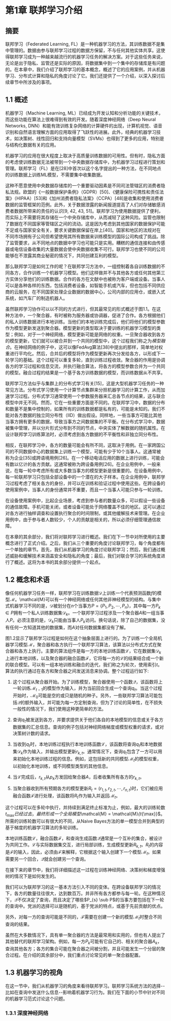 # 第1章 联邦学习介绍

## 摘要

联邦学习（Federated Learning, FL）是一种机器学习的方法，其训练数据不是集中管理的。数据由参与联邦学习过程的数据方保留，不与任何其他实体共享。这使得联邦学习成为一种越来越流行的机器学习任务的解决方案。对于这些任务来说，无论是出于隐私、监管还是实际的原因，将数据集中到一个集中的存储库是有问题的。在本章中，我们介绍了联邦学习的基本概念，概述了它的应用案例，并从机器学习、分布式计算和隐私的角度讨论了它。我们还提供了一个介绍，以深入探讨后续章节中所涉及的事项。

## 1.1 概述

机器学习（Machine Learning, ML）已经成为开发认知和分析功能的关键技术，而这些功能在算法上很难得到有效的开发。随着深度神经网络（Deep Neural Networks, DNN）和能有效训练复杂网络的计算硬件的出现，计算机视觉、语音识别和自然语言理解方面的应用取得了飞跃性的进展。此外，经典的机器学习技术，如决策树、线性回归和支持向量模型（SVMs）也得到了更多的应用，特别是与结构化数据有关的应用。

机器学习的应用在很大程度上取决于高质量训练数据的可用性。但有时，隐私方面的考虑使训练数据无法被带到一个中央数据存储库中，为机器学习过程进行策划和管理。联邦学习（FL）是在[28]中首次以这个名字提出的一种方法，在不同地点的训练数据上训练ML模型，不需要集中收集数据。

这种不愿意使用中央数据存储库的一个重要驱动因素是不同司法管辖区的消费者隐私法规。欧盟的《一般数据保护条例》（GDPR）[50]、《健康保险可携性和责任法案》（HIPAA）[53]和《加州消费者隐私法案》（CCPA）[48]是收集和使用消费者数据的监管框架的范例。此外，关于数据泄露的新闻报道提高了人们对存储敏感消费者数据所带来的责任的认识[9, 42, 43, 51]。联邦学习为使用数据提供了便利，而实际上不需要将其存储在一个中央存储库中，从而减轻了这种风险。监管也限制了数据在不同国家等管辖区之间的流动。这是因为考虑到其他国家的数据保护可能不足或与国家安全有关，要求关键数据保留在岸上[40]。国家和地区的法规对在不同市场拥有子公司但希望使用其所有数据来训练模型的国际公司构成了挑战。除了监管要求，从不同地点的数据中学习也可能只是实用。糟糕的通信连接和由传感器或电信设备收集的大量数据会使中央数据收集不可行。联邦学习也使不同的公司能够在不泄露其商业秘密的情况下，共同创建互利的模型。

那么联邦学习是如何工作的呢？在联邦学习方法中，一组控制着各自训练数据的不同各方，合作训练一个机器学习模型。他们这样做并不与其他各方或任何其他第三方实体分享他们的训练数据。合作的各方在文献中也被称为客户端或设备。当事人可以是各种各样的东西，包括消费者设备，如智能手机或汽车，但也包括不同供应商的云服务，在不同国家处理企业数据的数据中心，公司内部的应用仓，或嵌入式系统，如汽车厂的制造机器人。

虽然联邦学习协作可以以不同的方式进行，但其最常见的形式概述于图1.1。在这种方法中，一个聚合器，有时被称为服务器或协调器，促进了合作。各方根据他们的私人训练数据进行本地训练。当他们的本地训练完成后，他们将他们的模型参数作为模型更新发送到聚合器。模型更新的类型取决于要训练的机器学习模型的类型；例如，对于一个神经网络，模型更新可能是网络的权重。一旦聚合器收到各方的模型更新，它们就可以被合并到一个共同的模型中，这个过程我们称之为*模型融合*。在神经网络的例子中，这可以像FedAvg算法[38]中提出的那样，简单地对权重进行平均化。然后，合并后的模型将作为模型更新再次分发给各方，以形成下一轮学习的基础。这个过程可以重复多轮，直到训练过程收敛。聚合器的作用是协调各方的学习过程和信息交流，并执行融合算法，将各方的模型参数合并为一个共同的模型。融合过程的结果是一个基于各方训练数据的模型，而训练数据从不共享。

联邦学习方法似乎与集群上的分布式学习有关[15]，这是大型机器学习任务的一种常见方法。分布式学习使用一个计算节点集群来分担机器学习的计算工作，从而加速学习过程。分布式学习通常使用一个参数服务器来汇总各节点的结果，这与联合模型中并无不同。然而，它在一些重要方面是不同的。在联邦学习中，数据的分布和数量不是集中控制的，如果所有的训练数据都是私有的，可能是未知的。我们不能对各方数据的独立同分布性（IID）做出假设。同样地，一些当事方可能比其他当事方拥有更多的数据，导致当事方之间数据集的不平衡。在分布式学习中，数据被集中管理，并以分片形式分布到不同的节点，中央实体了解数据的随机属性。在设计联邦学习训练算法时，必须考虑到各方数据的不平衡性和非独立同分布性。

相反，在联邦学习中，各方的数量可能会有所不同，这取决于用例。在一家跨国公司的不同数据中心的数据集上训练一个模型，可能有少于10个当事人。这通常被称为企业[35]或跨语境用例[26]。在一个移动电话应用的数据上进行训练，可能会有数以亿计的各方贡献。这通常被称为跨设备用例[26]。在企业用例中，一般来说，在每一轮中考虑所有或大多数当事方的模型更新是很重要的。在设备用例中，每一轮联邦学习只包括全部设备中的一个潜在的大子样本。在企业用例中，联邦学习过程考虑了相关各方的身份，并可以在训练和验证过程中使用这些。在跨设备的使用案例中，当事人的身份通常并不重要，而且一个当事人可能只参与一轮训练。

在设备使用案例中，比起企业场景，考虑到参与者的数量众多，可以假设一些设备的通信故障。手机可能关闭，或者设备可能处于网络覆盖不佳的地区。这可以通过对各方进行抽样调查和设置执行聚合的时间限制，或其他缓解技术来管理。在企业用例中，由于参与者人数较少，个人的贡献是相关的，所以必须仔细管理通信故障。

在本章的其余部分，我们将对联邦学习进行概述。我们在下一节中对所使用的主要概念进行了正式介绍。之后，我们从三个重要的角度讨论联邦学习，每个角度都有一个单独的章节。首先，我们从机器学习的角度讨论联邦学习；然后，我们通过概述威胁和缓解技术来涵盖安全和隐私的角度；最后，我们对联合学习的系统角度进行了概述。这将为本书的其余部分提供一个起点。

## 1.2 概念和术语

像任何机器学习任务一样，联邦学习在训练数据$\mathcal{D}$上训练一个代表预测函数$f$的模型$\mathcal{M}$。\mathcal{M}可以有一个神经网络或任何其他非神经模型的结构。与集中式机器学习不同的是，$\mathcal{D}$被划分在$n$个当事方$P=\left\{P_{1}, P_{2}, \cdots , P_{n}\right\}$，其中每一方$P_{k} \in P$拥有一个私人训练数据集$\mathcal{D}_{k}$。一个联邦学习过程涉及一个聚合器$A$和一组当事人$P$。必须注意的是，$\mathcal{D}_{k}$只能由当事人$P_{k}$访问。换句话说，除了自己的数据集，没有任何一方知道其他的数据集，而$A$对任何数据集都没有了解。

图1.2显示了联邦学习过程是如何在这个抽象层面上进行的。为了训练一个全局机器学习模型$\mathcal{M}$，聚合器和各方执行一个联邦学习算法，该算法以分布式方式在聚合器和各方上执行。主要的算法组件是每一方的本地训练函数$\mathcal{L}$，它在数据集$\mathcal{D}_{k}$上进行本地训练，以及聚合器的融合函数$\mathcal{F}$，它将每一方的$\mathcal{L}$的结果结合成一个新的联合模型。可以有一组本地训练和融合的迭代，我们称之为轮次，使用索引$t$。算法的执行通过在各方和聚合器之间发送消息来协调。整个过程运行如下:

1. 这个过程从聚合器开始。为了训练模型，聚合器使用一个函数$\mathcal{Q}$，该函数将上一轮训练$\mathcal{M}_{t-1}$的模型作为输入，并为当前回合生成一个查询$q_{t}$。当这个过程开始时，$\mathcal{M}_{0}$可能是空的或只是随机的种子。另外，一些联邦学习算法可能包括$\mathcal{Q}$的额外输入，并可能为每一方定制查询，但为了讨论的简单性，在不损失一般性的情况下，我们使用这种更简单的方法。

2. 查询$q_{t}$被发送到各方，并要求提供关于他们各自的本地模型的信息或关于各方数据集的汇总信息。查询的例子包括对神经网络梯度或模型权重的请求，或对决策树计数的请求。

3. 当收到$q_{t}$时，本地训练过程执行本地训练函数$\mathcal{L}$，该函数将查询$q_{t}$和本地数据集$\mathcal{D}_{k}$作为输入，并输出模型更新$r_{k,t}$。通常情况下，查询$q_{t}$包含了一方可以用来初始化本地训练过程的信息。例如，这包括新的共同模型$\mathcal{M}_{t}$的模型权重，以初始化本地训练，或不同模型类型的其他信息。

4. 当$\mathcal{L}$完成后，$r_{k,t}$从$p_{k}$方发回给聚合器$A$，后者收集所有各方的$r_{k,t}$。

5. 当聚合器收到所有预期各方的模型更新$R_{t} = (r_{1,t}, r_{2,t}, \cdots , r_{n,t})$时，它们被应用融合函数$\mathcal{F}$进行处理，该函数将$R_{t}$作为输入并返回$\mathcal{M}_{t}$。

这个过程可以在多轮中执行，并持续到满足终止标准为止，例如，最大的训练轮数$t_{\max}已经过去，最终形成一个全局模型$\mathcal{M} = \mathcal{M}_{t_{\max}}$。所需的训练轮数可以有很大的不同，从Naive Bayes方法的单一模型合并到典型的基于梯度的机器学习算法的多轮训练。

本地训练函数$\mathcal{L}$，融合函数$\mathcal{F}$，和查询生成函数$\mathcal{Q}$通常是一个互补的集合，被设计为共同工作。$\mathcal{L}$与实际数据集交互，进行局部训练，生成模型更新$R_{k,t}$。$R_{t}$的内容是$\mathcal{F}$的输入，因此，必须由$\mathcal{F}$来解释，它根据这个输入创建下一个模型$\mathcal{M}_{t}$。如果需要另一个回合，$\mathcal{Q}$就会创建另一个查询。

在接下来的章节中，我们将详细描述这一过程在训练神经网络、决策树和梯度增强树的情况下是如何发生的。

我们可以为联邦学习的这一基本方法引入不同的变体。在跨设备联邦学习的情况下，各方的数量往往很大，达到数百万。并非所有各方都参与每一轮。在这种情况下，$\mathcal{Q}$不仅决定了查询，而且决定了哪些$P_{s} \sub P$的当事方要包括在下一轮的查询中。党派的选择可以是随机的，基于党派的特点，或基于先前贡献的优点。

另外，对每一方的查询可能是不同的，$\mathcal{F}$需要在创建一个新的模型$\mathcal{M}_{t}$时整合不同查询的结果。

虽然在大多数情况下，具有单一聚合器的方法是最常用和实用的，但也有人提出了其他替代的联邦学习架构。例如，每一方$P_{k}$可能有它自己的、相关的聚合器$A_{k}$，查询其他各方；各方的集合可能在聚合器之间被分割，并且可能发生一个分层的聚合过程。在介绍的其余部分中，我们重点讨论常见的单一聚合器配置。

## 1.3 机器学习的视角

在这一节中，我们从机器学习的角度来看待联邦学习。联邦学习系统方法的选择--比如在查询中发送什么信息--影响着机器学习行为。我们在下面的小节中针对不同的机器学习范式讨论这个问题。

### 1.3.1 深度神经网络


